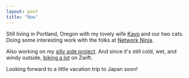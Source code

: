 ```yaml
---
layout: post
title: "Now"
---
```

Still living in Portland, Oregon with my lovely wife [Kayo](https://www.instagram.com/catfish13/) and our two cats. Doing some interesting work with the folks at [Network Ninja](https://networkninja.com/). 

Also working on my [silly side project](/Single-Serving-Sites/). And since it's still cold, wet, and windy outside, [biking a lot](https://www.zwift.com/athlete/38814c31-1df1-4a0b-95c1-80b6aca0f8dc) on Zwift. 

Looking forward to a little vacation trip to Japan soon!